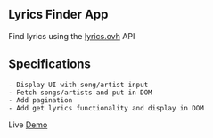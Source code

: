 ## Lyrics Finder App

Find lyrics using the [lyrics.ovh](https://lyrics.ovh) API

##  Specifications
    - Display UI with song/artist input
    - Fetch songs/artists and put in DOM
    - Add pagination
    - Add get lyrics functionality and display in DOM
    
Live [Demo](https://distracted-minsky-d46d7a.netlify.com/)
